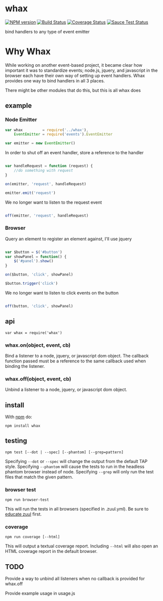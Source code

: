 # whax

[![NPM version](https://badge.fury.io/js/whax.png)](http://badge.fury.io/js/whax)
[![Build Status](https://travis-ci.org/Georgette/whax.svg?branch=master)](https://travis-ci.org/Georgette/whax)
[![Coverage Status](https://coveralls.io/repos/Georgette/whax/badge.png?branch=master)](https://coveralls.io/r/Georgette/whax?branch=master)
[![Sauce Test Status](https://saucelabs.com/browser-matrix/Georgette_github.svg)](https://saucelabs.com/u/Georgette_github)

bind handlers to any type of event emitter

# Why Whax

While working on another event-based project, it became clear how important it was to standardize events; node.js, jquery, and javascript in the browser each have their own way of setting up event handlers. Whax provides one way to bind handlers in all 3 places.

There might be other modules that do this, but this is all whax does


## example

### Node Emitter

```javascript
var whax         = require('../whax'),
    EventEmitter = require('events').EventEmitter

var emitter = new EventEmitter()

```
In order to shut off an event handler, store a reference to the handler

```javascript

var handleRequest = function (request) {
    //do something with request
}

on(emitter, 'request', handleRequest)

emitter.emit('request')

```

We no longer want to listen to the request event

```javascript

off(emitter, 'request', handleRequest)

```

### Browser

Query an element to register an element against, I'll use jquery

```javascript

var $button = $('#button')
var showPanel = function() {
    $('#panel').show()
}

on($button, 'click', showPanel)

$button.trigger('click')


```

We no longer want to listen to click events on the button

```javascript

off(button, 'click', showPanel)

```


## api

```
var whax = require('whax')

```

### whax.on(object, event, cb)
Bind a listener to a node, jquery, or javascript dom object. The callback function passed must be a reference to the same callback used when binding the listener.


### whax.off(object, event, cb)
Unbind a listener to a node, jquery, or javascript dom object.

## install

With [npm](https://npmjs.org) do:

```
npm install whax
```

## testing

`npm test [--dot | --spec] [--phantom] [--grep=pattern]`

Specifying `--dot` or `--spec` will change the output from the default TAP style.
Specifying `--phantom` will cause the tests to run in the headless phantom browser instead of node.
Specifying `--grep` will only run the test files that match the given pattern.

### browser test

`npm run browser-test`

This will run the tests in all browsers (specified in .zuul.yml). Be sure to [educate zuul](https://github.com/defunctzombie/zuul/wiki/cloud-testing#2-educate-zuul) first.

### coverage

`npm run coverage [--html]`

This will output a textual coverage report. Including `--html` will also open
an HTML coverage report in the default browser.


## TODO

Provide a way to unbind all listeners when no callback is provided for whax.off

Provide example usage in usage.js
